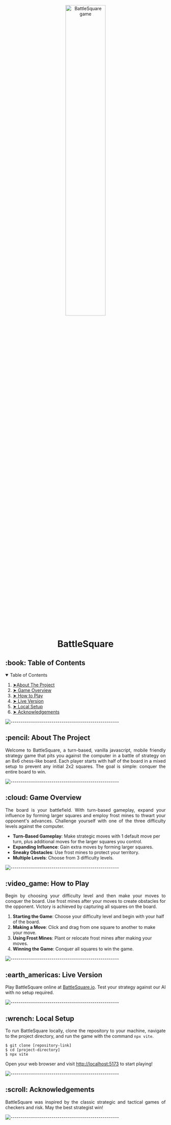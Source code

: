 <p align="center"> 
  <!-- Placeholder for BattleSquare gameplay gif -->
  <a href="https://battlesquare.io" target="_blank"><img src="https://github.com/thiagokroger/battlesquare/assets/6445880/ab666e6d-15cc-403a-90ed-0978270072e0" alt="BattleSquare game" height="50%" width="50%"></a>
</p>

<h1 align="center"> BattleSquare </h1>

<!-- TABLE OF CONTENTS -->
<h2 id="table-of-contents"> :book: Table of Contents</h2>

<details open="open">
  <summary>Table of Contents</summary>
  <ol>
    <li><a href="#about-the-project"> ➤About The Project</a></li>
    <li><a href="#game-overview"> ➤ Game Overview</a></li>
    <li><a href="#how-to-play"> ➤ How to Play</a></li>
    <li><a href="#live-version"> ➤ Live Version</a></li>
    <li><a href="#local-setup"> ➤ Local Setup</a></li>
    <li><a href="#acknowledgements"> ➤ Acknowledgements</a></li>
  </ol>
</details>

![-----------------------------------------------------](https://github.com/thiagokroger/battlesquare/assets/6445880/7b5ea1b8-e8de-40e5-b1fb-c9590f73f0d5)

<!-- ABOUT THE PROJECT -->
<h2 id="about-the-project"> :pencil: About The Project</h2>

<p align="justify"> 
  Welcome to BattleSquare, a turn-based, vanilla javascript, mobile friendly strategy game that pits you against the computer in a battle of strategy on an 8x6 chess-like board. Each player starts with half of the board in a mixed setup to prevent any initial 2x2 squares. The goal is simple: conquer the entire board to win.
</p>

![-----------------------------------------------------](https://github.com/thiagokroger/battlesquare/assets/6445880/7b5ea1b8-e8de-40e5-b1fb-c9590f73f0d5)

<!-- GAME OVERVIEW -->
<h2 id="game-overview"> :cloud: Game Overview</h2>

<p align="justify"> 
  The board is your battlefield. With turn-based gameplay, expand your influence by forming larger squares and employ frost mines to thwart your opponent's advances. Challenge yourself with one of the three difficulty levels against the computer.
</p>

<ul>
  <li><b>Turn-Based Gameplay</b>: Make strategic moves with 1 default move per turn, plus additional moves for the larger squares you control.</li>
  <li><b>Expanding Influence</b>: Gain extra moves by forming larger squares.</li>
  <li><b>Sneaky Obstacles</b>: Use frost mines to protect your territory.</li>
  <li><b>Multiple Levels</b>: Choose from 3 difficulty levels.</li>
</ul>

![-----------------------------------------------------](https://github.com/thiagokroger/battlesquare/assets/6445880/7b5ea1b8-e8de-40e5-b1fb-c9590f73f0d5)

<!-- HOW TO PLAY -->
<h2 id="how-to-play"> :video_game: How to Play</h2>

<p align="justify">
  Begin by choosing your difficulty level and then make your moves to conquer the board. Use frost mines after your moves to create obstacles for the opponent. Victory is achieved by capturing all squares on the board.
</p>

<ol>
  <li><b>Starting the Game</b>: Choose your difficulty level and begin with your half of the board.</li>
  <li><b>Making a Move</b>: Click and drag from one square to another to make your move.</li>
  <li><b>Using Frost Mines</b>: Plant or relocate frost mines after making your moves.</li>
  <li><b>Winning the Game</b>: Conquer all squares to win the game.</li>
</ol>

![-----------------------------------------------------](https://github.com/thiagokroger/battlesquare/assets/6445880/7b5ea1b8-e8de-40e5-b1fb-c9590f73f0d5)

<!-- LIVE VERSION -->
<h2 id="live-version"> :earth_americas: Live Version</h2>

<p align="justify">
  Play BattleSquare online at <a href="https://battlesquare.io">BattleSquare.io</a>. Test your strategy against our AI with no setup required.
</p>

![-----------------------------------------------------](https://github.com/thiagokroger/battlesquare/assets/6445880/7b5ea1b8-e8de-40e5-b1fb-c9590f73f0d5)

<!-- LOCAL SETUP -->
<h2 id="local-setup"> :wrench: Local Setup</h2>

<p align="justify">
  To run BattleSquare locally, clone the repository to your machine, navigate to the project directory, and run the game with the command <code>npx vite</code>. 
</p>

<pre><code>$ git clone [repository-link]
$ cd [project-directory]
$ npx vite
</code></pre>

<p align="justify">
  Open your web browser and visit <a href="http://localhost:5173">http://localhost:5173</a> to start playing!
</p>

![-----------------------------------------------------](https://github.com/thiagokroger/battlesquare/assets/6445880/7b5ea1b8-e8de-40e5-b1fb-c9590f73f0d5)

<!-- ACKNOWLEDGEMENTS -->
<h2 id="acknowledgements"> :scroll: Acknowledgements</h2>

<p align="justify">
  BattleSquare was inspired by the classic strategic and tactical games of checkers and risk. May the best strategist win!
</p>

<!-- Add your social media or professional links if you want to include them, similar to the credits section in the template -->

![-----------------------------------------------------](https://github.com/thiagokroger/battlesquare/assets/6445880/7b5ea1b8-e8de-40e5-b1fb-c9590f73f0d5)
